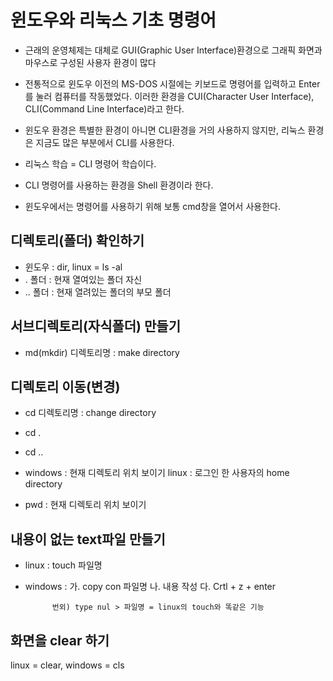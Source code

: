 # 윈도우와 리눅스 기초 명령어
* 근래의 운영체제는 대체로 GUI(Graphic User Interface)환경으로 그래픽 화면과 마우스로 구성된 사용자 환경이 많다
* 전통적으로 윈도우 이전의 MS-DOS 시절에는 키보드로 명령어를 입력하고 Enter를 눌러 컴퓨터를 작동했었다. 이러한 환경을 CUI(Character User Interface), CLI(Command Line Interface)라고 한다.

* 윈도우 환경은 특별한 환경이 아니면 CLI환경을 거의 사용하지 않지만, 리눅스 환경은 지금도 많은 부분에서 CLI를 사용한다.

* 리눅스 학습 = CLI 명령어 학습이다.

* CLI 명령어를 사용하는 환경을 Shell 환경이라 한다.

* 윈도우에서는 명령어를 사용하기 위해 보통 cmd창을 열어서 사용한다.

## 디렉토리(폴더) 확인하기
* 윈도우 : dir, linux = ls -al
* . 폴더 : 현재 열여있는 폴더 자신
* .. 폴더 : 현재 열려있는 폴더의 부모 폴더

## 서브디렉토리(자식폴더) 만들기
* md(mkdir) 디렉토리명 : make directory

## 디렉토리 이동(변경)
* cd 디렉토리명 : change directory
* cd .
* cd ..

* windows : 현재 디렉토리 위치 보이기
  linux : 로그인 한 사용자의 home directory

* pwd : 현재 디렉토리 위치 보이기 

## 내용이 없는 text파일 만들기
* linux : touch 파일명
* windows : 가. copy con 파일명
	        나. 내용 작성
	        다. Crtl + z + enter

	        번외) type nul > 파일명 = linux의 touch와 똑같은 기능

## 화면을 clear 하기
linux = clear, windows = cls